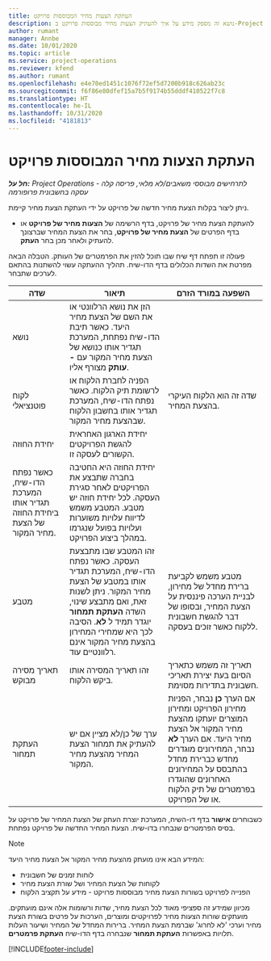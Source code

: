 ```yaml
---
title: העתקת הצעות מחיר המבוססות פרויקט
description: נושא זה מספק מידע על איך להעתיק הצעות מחיר מבוססות פרויקט ב-Project Operations.
author: rumant
manager: Annbe
ms.date: 10/01/2020
ms.topic: article
ms.service: project-operations
ms.reviewer: kfend
ms.author: rumant
ms.openlocfilehash: e4e70ed1451c1076f72ef5d7200b918c626ab23c
ms.sourcegitcommit: f6f86e80dfef15a7b5f9174b55dddf410522f7c8
ms.translationtype: HT
ms.contentlocale: he-IL
ms.lasthandoff: 10/31/2020
ms.locfileid: "4181813"
---
```

# <a name="copy-project-based-quotes"></a>העתקת הצעות מחיר המבוססות פרויקט

_**חל על:** Project Operations לתרחישים מבוססי משאבים/לא מלאי, פריסה קלה - עסקה בחשבונית פרופורמה_

ניתן ליצור בקלות הצעת מחיר חדשה של פרויקט על ידי העתקת הצעת מחיר קיימת. 

- להעתקת הצעת מחיר של פרויקט, בדף הרשימה של **הצעות מחיר של פרויקט** או בדף הפרטים של **הצעת מחיר של פרויקט**, בחר את הצעת המחיר שברצונך להעתיק ולאחר מכן בחר **העתק**.

פעולה זו תפתח דף שיח שבו תוכל להזין את הפרמטרים של העותק. הטבלה הבאה מפרטת את השדות הכלולים בדף הדו-שיח. תהליך ההעתקה עשוי להשתנות בהתאם לערכים שתבחר.

| **שדה** | **תיאור** | **השפעה במורד הזרם** |
| --- | --- | --- |
| נושא | הזן את נושא הרלוונטי או את השם של הצעת מחיר היעד. כאשר תיבת הדו-שיח נפתחת, המערכת תגדיר אותו כנושא של הצעת מחיר המקור עם **-עותק** מצורף אליו. | |
| לקוח פוטנציאלי | הפניה לחברת הלקוח או לרשומת תיק הלקוח. כאשר נפתח הדו-שיח, המערכת תגדיר אותו בחשבון הלקוח שבהצעת מחיר המקור. | שדה זה הוא הלקוח העיקרי בהצעת המחיר. |
| יחידת החוזה | יחידת הארגון האחראית להגשת הפרויקטים הקשורים לעסקה זו.
כאשר נפתח הדו-שיח, המערכת תגדיר אותו ביחידת החוזה של הצעת מחיר המקור. | יחידת החוזה היא החטיבה בחברה שתבצע את הפרויקטים לאחר סגירת העסקה. לכל יחידת חוזה יש מטבע. המטבע משמש לדיווח עלויות משוערות ועלויות בפועל שנגרמו במהלך ביצוע הפרויקט. |
| מטבע | זהו המטבע שבו מתבצעת העסקה. כאשר נפתח הדו-שיח, המערכת תגדיר אותו במטבע של הצעת מחיר המקור. ניתן לשנות זאת, ואם מתבצע שינוי, השדה **העתקת תמחור** יוגדר תמיד ל **לא**. הסיבה לכך היא שמחירי המחירון בהצעת מחיר המקור אינם רלוונטיים עוד. | מטבע משמש לקביעת ברירת מחדל של מחירון, לבניית הערכה פיננסית על הצעת המחיר, ובסופו של דבר להגשת חשבונית ללקוח כאשר זוכים בעסקה. |
| תאריך מסירה מבוקש | זהו תאריך המסירה אותו ביקש הלקוח. | תאריך זה משמש כתאריך הסיום בעת יצירת תאריכי חשבונית בתדירות מסוימת. |
| העתקת תמחור | ערך של כן/לא מציין אם יש להעתיק את תמחור הצעת המחיר מהצעת מחיר המקור. | אם הערך **כן** נבחר, הפניות מחירון הפרויקט ומחירון המוצרים יועתקו מהצעת מחיר המקור אל הצעת מחיר היעד. אם הערך **לא** נבחר, המחירונים מוגדרים מחדש כברירת מחדל בהתבסס על המחירונים האחרונים שהוגדרו בפרמטרים של תיק הלקוח או של הפרויקט. |

כשבוחרים **אישור** בדף דו-השיח, המערכת יוצרת העתק של הצעת המחיר של פרויקט על בסיס הפרמטרים שנבחרו בדו-שיח. הצעת המחיר החדשה של פרויקט נפתחת. 

> [!NOTE]
> המידע הבא אינו מועתק מהצעת מחיר המקור אל הצעת מחיר היעד:
>
> - לוחות זמנים של חשבונית
> - לקוחות של הצעת המחיר ושל שורת הצעת מחיר
> - הפנייה לפרויקט בשורות הצעת מחיר מבוססות פרויקט - מידע על תקציב הלקוח
>
>מכיוון שמידע זה ספציפי מאוד לכל הצעת מחיר, שדות ורשומות אלה אינם מועתקים. מועתקים שורות הצעות מחיר לפרויקטים ומוצרים, הערכות על פרטים בשורת הצעת מחיר וערכי 'לא לחרוג' שברמת הצעת המחיר. ברירות המחדל של המחיר ושיעור העלות תלויות באפשרות **העתקת תמחור** שנבחרה בדף הדו-שיח **העתקת פרמטרים**.


[!INCLUDE[footer-include](../includes/footer-banner.md)]